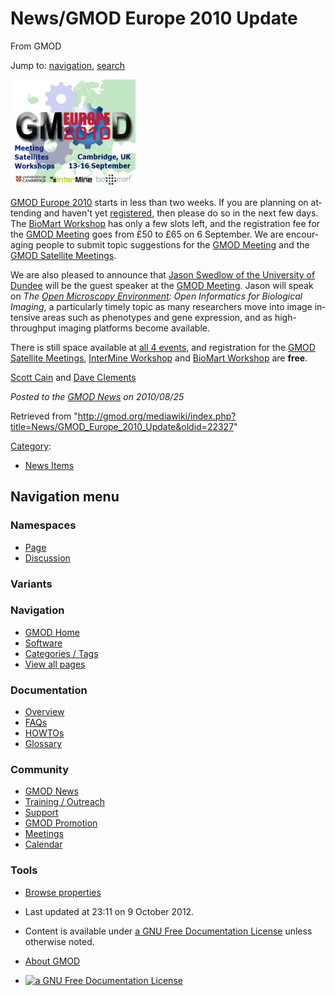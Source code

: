 <div id="mw-page-base" class="noprint">

</div>

<div id="mw-head-base" class="noprint">

</div>

<div id="content" class="mw-body" role="main">

<span id="top"></span>

<div id="mw-js-message" style="display:none;">

</div>



# <span dir="auto">News/GMOD Europe 2010 Update</span>

<div id="bodyContent">

<div id="siteSub">

From GMOD

</div>

<div id="contentSub">

</div>

<div id="jump-to-nav" class="mw-jump">

Jump to: [navigation](#mw-navigation), [search](#p-search)

</div>

<div id="mw-content-text" class="mw-content-ltr" lang="en" dir="ltr">

<div class="floatright">

[<img
src="../../mediawiki/images/thumb/d/d6/GMOD2010Europe300.png/200px-GMOD2010Europe300.png"
srcset="../../mediawiki/images/d/d6/GMOD2010Europe300.png 1.5x, ../../mediawiki/images/d/d6/GMOD2010Europe300.png 2x"
width="200" height="171" alt="GMOD Europe 2010" />](../GMOD_Europe_2010 "GMOD Europe 2010")

</div>

[GMOD Europe 2010](../GMOD_Europe_2010 "GMOD Europe 2010") starts in
less than two weeks. If you are planning on attending and haven't yet
[registered](../GMOD_Europe_2010#Registration "GMOD Europe 2010"), then
please do so in the next few days. The [BioMart
Workshop](../BioMart_Workshop_-_GMOD_Europe_2010 "BioMart Workshop - GMOD Europe 2010")
has only a few slots left, and the registration fee for the [GMOD
Meeting](../September_2010_GMOD_Meeting "September 2010 GMOD Meeting")
goes from £50 to £65 on 6 September. We are encouraging people to submit
topic suggestions for the [GMOD
Meeting](../September_2010_GMOD_Meeting#Agenda_Suggestions "September 2010 GMOD Meeting")
and the [GMOD Satellite
Meetings](../Satellite_Meetings_-_GMOD_Europe_2010 "Satellite Meetings - GMOD Europe 2010").

We are also pleased to announce that [Jason Swedlow of the University of
Dundee](../September_2010_GMOD_Meeting#Guest_Speaker "September 2010 GMOD Meeting")
will be the guest speaker at the [GMOD
Meeting](../September_2010_GMOD_Meeting "September 2010 GMOD Meeting").
Jason will speak on *The
<a href="http://www.openmicroscopy.org/" class="external text"
rel="nofollow">Open Microscopy Environment</a>: Open Informatics for
Biological Imaging*, a particularly timely topic as many researchers
move into image intensive areas such as phenotypes and gene expression,
and as high-throughput imaging platforms become available.

There is still space available at [all 4
events](../GMOD_Europe_2010 "GMOD Europe 2010"), and registration for
the [GMOD Satellite
Meetings](../Satellite_Meetings_-_GMOD_Europe_2010 "Satellite Meetings - GMOD Europe 2010"),
[InterMine
Workshop](../InterMine_Workshop_-_GMOD_Europe_2010 "InterMine Workshop - GMOD Europe 2010")
and [BioMart
Workshop](../BioMart_Workshop_-_GMOD_Europe_2010 "BioMart Workshop - GMOD Europe 2010")
are **free**.

[Scott Cain](../User:Scott "User:Scott") and [Dave
Clements](../User:Clements "User:Clements")

  

<div class="newsfooter">

*Posted to the [GMOD News](../GMOD_News "GMOD News") on 2010/08/25*

</div>

</div>

<div class="printfooter">

Retrieved from
"<http://gmod.org/mediawiki/index.php?title=News/GMOD_Europe_2010_Update&oldid=22327>"

</div>

<div id="catlinks" class="catlinks">

<div id="mw-normal-catlinks" class="mw-normal-catlinks">

[Category](../Special:Categories "Special:Categories"):

- [News Items](../Category:News_Items "Category:News Items")

</div>

</div>

<div class="visualClear">

</div>

</div>

</div>

<div id="mw-navigation">

## Navigation menu

<div id="mw-head">



<div id="left-navigation">

<div id="p-namespaces" class="vectorTabs" role="navigation"
aria-labelledby="p-namespaces-label">

### Namespaces

- <span id="ca-nstab-main"><a href="GMOD_Europe_2010_Update" accesskey="c"
  title="View the content page [c]">Page</a></span>
- <span id="ca-talk"><a
  href="http://gmod.org/mediawiki/index.php?title=Talk:News/GMOD_Europe_2010_Update&amp;action=edit&amp;redlink=1"
  accesskey="t"
  title="Discussion about the content page [t]">Discussion</a></span>

</div>

<div id="p-variants" class="vectorMenu emptyPortlet" role="navigation"
aria-labelledby="p-variants-label">

### 

### Variants[](#)

<div class="menu">

</div>

</div>

</div>

<div id="right-navigation">





</div>



</div>

</div>

</div>

<div id="mw-panel">

<div id="p-logo" role="banner">

<a href="../Main_Page"
style="background-image: url(../../images/GMOD-cogs.png);"
title="Visit the main page"></a>

</div>

<div id="p-Navigation" class="portal" role="navigation"
aria-labelledby="p-Navigation-label">

### Navigation

<div class="body">

- <span id="n-GMOD-Home">[GMOD Home](../Main_Page)</span>
- <span id="n-Software">[Software](../GMOD_Components)</span>
- <span id="n-Categories-.2F-Tags">[Categories /
  Tags](../Categories)</span>
- <span id="n-View-all-pages">[View all
  pages](../Special:AllPages)</span>

</div>

</div>

<div id="p-Documentation" class="portal" role="navigation"
aria-labelledby="p-Documentation-label">

### Documentation

<div class="body">

- <span id="n-Overview">[Overview](../Overview)</span>
- <span id="n-FAQs">[FAQs](../Category:FAQ)</span>
- <span id="n-HOWTOs">[HOWTOs](../Category:HOWTO)</span>
- <span id="n-Glossary">[Glossary](../Glossary)</span>

</div>

</div>

<div id="p-Community" class="portal" role="navigation"
aria-labelledby="p-Community-label">

### Community

<div class="body">

- <span id="n-GMOD-News">[GMOD News](../GMOD_News)</span>
- <span id="n-Training-.2F-Outreach">[Training /
  Outreach](../Training_and_Outreach)</span>
- <span id="n-Support">[Support](../Support)</span>
- <span id="n-GMOD-Promotion">[GMOD Promotion](../GMOD_Promotion)</span>
- <span id="n-Meetings">[Meetings](../Meetings)</span>
- <span id="n-Calendar">[Calendar](../Calendar)</span>

</div>

</div>

<div id="p-tb" class="portal" role="navigation"
aria-labelledby="p-tb-label">

### Tools

<div class="body">


- <span id="t-smwbrowselink"><a href="../Special:Browse/News-2FGMOD_Europe_2010_Update"
  rel="smw-browse">Browse properties</a></span>


</div>

</div>

</div>

</div>

<div id="footer" role="contentinfo">

- <span id="footer-info-lastmod">Last updated at 23:11 on 9 October
  2012.</span>
<!-- - <span id="footer-info-viewcount">7,190 page views.</span> -->
- <span id="footer-info-copyright">Content is available under
  <a href="http://www.gnu.org/licenses/fdl-1.3.html" class="external"
  rel="nofollow">a GNU Free Documentation License</a> unless otherwise
  noted.</span>

<!-- -->

- <span id="footer-places-about">[About
  GMOD](../GMOD:About "GMOD:About")</span>

<!-- -->

- <span id="footer-copyrightico">[<img src="http://www.gnu.org/graphics/gfdl-logo-small.png" width="88"
  height="31" alt="a GNU Free Documentation License" />](http://www.gnu.org/licenses/fdl-1.3.html)</span>




</div>
